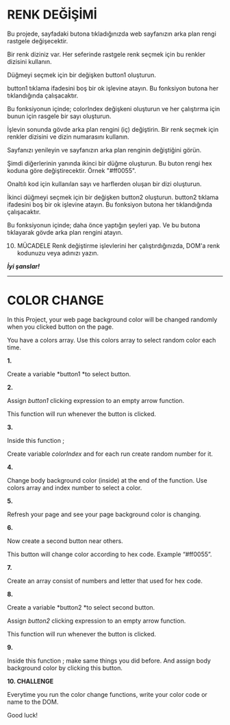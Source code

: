 # RENK DEĞİŞİMİ

Bu projede, sayfadaki butona tıkladığınızda web sayfanızın arka plan rengi rastgele değişecektir.

Bir renk diziniz var. Her seferinde rastgele renk seçmek için bu renkler dizisini kullanın.

Düğmeyi seçmek için bir değişken button1 oluşturun.

button1 tıklama ifadesini boş bir ok işlevine atayın.
Bu fonksiyon butona her tıklandığında çalışacaktır.

Bu fonksiyonun içinde;
colorIndex değişkeni oluşturun ve her çalıştırma için bunun için rasgele bir sayı oluşturun.

İşlevin sonunda gövde arka plan rengini (iç) değiştirin. Bir renk seçmek için renkler dizisini ve dizin numarasını kullanın.

Sayfanızı yenileyin ve sayfanızın arka plan renginin değiştiğini görün.

Şimdi diğerlerinin yanında ikinci bir düğme oluşturun.
Bu buton rengi hex koduna göre değiştirecektir. Örnek "#ff0055".

Onaltılı kod için kullanılan sayı ve harflerden oluşan bir dizi oluşturun.

İkinci düğmeyi seçmek için bir değişken button2 oluşturun.
button2 tıklama ifadesini boş bir ok işlevine atayın.
Bu fonksiyon butona her tıklandığında çalışacaktır.

Bu fonksiyonun içinde; daha önce yaptığın şeyleri yap. Ve bu butona tıklayarak gövde arka plan rengini atayın.

10. MÜCADELE
    Renk değiştirme işlevlerini her çalıştırdığınızda, DOM'a renk kodunuzu veya adınızı yazın.

***İyi şanslar!***

---

# COLOR CHANGE

In this Project, your web page background color will be changed
randomly when you clicked button on the page.

You have a colors array. Use this colors array to select random
color each time.

**1.**

Create a variable *button1 *to
select button.

**2.**

Assign *button1* clicking
expression to an empty arrow function.

This function will run whenever the button is clicked.

**3.**

Inside this function ;

Create variable *colorIndex* and for
each run create random number for it.

**4.**

Change body background color (inside) at the end of the function.
Use colors array and index number to select a color.

**5.**

Refresh your page and see your page background color is changing.

**6.**

Now create a second button near others.

This button will change color according to hex code. Example “#ff0055”.

**7.**

Create an array consist of numbers and letter that used for
hex code.

**8.**

Create a variable *button2 *to
select second button.

Assign *button2* clicking
expression to an empty arrow function.

This function will run whenever the button is clicked.

**9.**

Inside this function ; make same things you did before. And
assign body background color by clicking this button.

**10. CHALLENGE**

Everytime you run the color change functions, write your
color code or name to the DOM.

Good luck!
